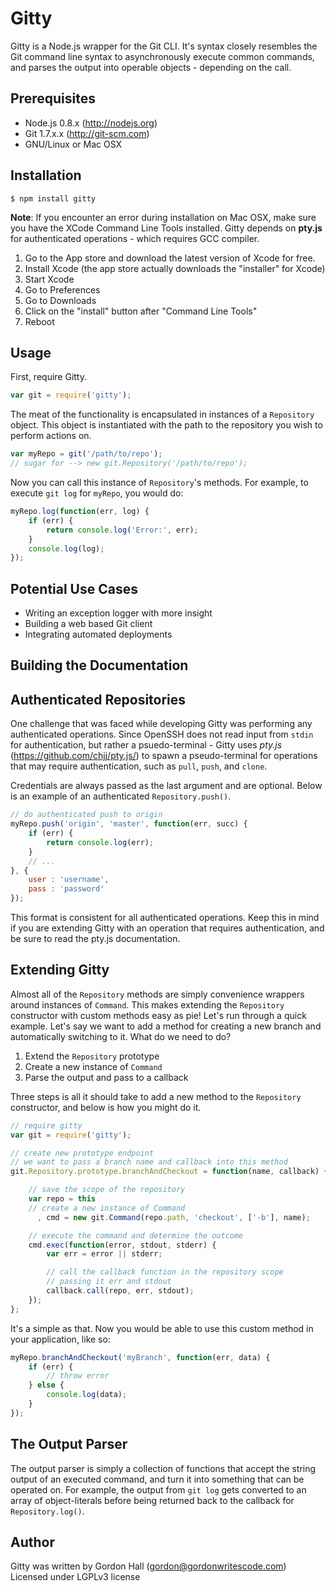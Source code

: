 # Gitty

Gitty is a Node.js wrapper for the Git CLI. It's syntax closely resembles the
Git command line syntax to asynchronously execute common commands, and parses
the output into operable objects - depending on the call.

## Prerequisites

* Node.js 0.8.x (http://nodejs.org)
* Git 1.7.x.x (http://git-scm.com)
* GNU/Linux or Mac OSX

## Installation

```
$ npm install gitty
```

**Note**: If you encounter an error during installation on Mac OSX, make sure
you have the XCode Command Line Tools installed. Gitty depends on **pty.js**
for authenticated operations - which requires GCC compiler.

1. Go to the App store and download the latest version of Xcode for free.
2. Install Xcode (the app store actually downloads the "installer" for Xcode)
3. Start Xcode
4. Go to Preferences
5. Go to Downloads
6. Click on the "install" button after "Command Line Tools"
7. Reboot

## Usage

First, require Gitty.

```javascript
var git = require('gitty');
```

The meat of the functionality is encapsulated in instances of a `Repository`
object. This object is instantiated with the path to the repository you wish to
perform actions on.

```javascript
var myRepo = git('/path/to/repo');
// sugar for --> new git.Repository('/path/to/repo');
```

Now you can call this instance of `Repository`'s methods. For example, to
execute `git log` for `myRepo`, you would do:

```javascript
myRepo.log(function(err, log) {
	if (err) {
		return console.log('Error:', err);
	}
	console.log(log);
});
```

## Potential Use Cases

* Writing an exception logger with more insight
* Building a web based Git client
* Integrating automated deployments

## Building the Documentation



## Authenticated Repositories

One challenge that was faced while developing Gitty was performing any
authenticated operations. Since OpenSSH does not read input from `stdin` for
authentication, but rather a psuedo-terminal - Gitty uses *pty.js*
(<https://github.com/chjj/pty.js/>) to spawn a pseudo-terminal for operations
that may require authentication, such as `pull`, `push`, and `clone`.

Credentials are always passed as the last argument and are optional. Below is
an example of an authenticated `Repository.push()`.

```javascript
// do authenticated push to origin
myRepo.push('origin', 'master', function(err, succ) {
	if (err) {
		return console.log(err);
	}
	// ...
}, {
	user : 'username',
	pass : 'password'
});
```

This format is consistent for all authenticated operations. Keep this in mind
if you are extending Gitty with an operation that requires authentication, and
be sure to read the pty.js documentation.

## Extending Gitty

Almost all of the `Repository` methods are simply convenience wrappers around
instances of `Command`. This makes extending the `Repository` constructor with
custom methods easy as pie! Let's run through a quick example. Let's say we
want to add a method for creating a new branch and automatically switching to
it. What do we need to do?

1. Extend the `Repository` prototype
2. Create a new instance of `Command`
3. Parse the output and pass to a callback

Three steps is all it should take to add a new method to the `Repository`
constructor, and below is how you might do it.

```javascript
// require gitty
var git = require('gitty');

// create new prototype endpoint
// we want to pass a branch name and callback into this method
git.Repository.prototype.branchAndCheckout = function(name, callback) {

	// save the scope of the repository
	var repo = this
	// create a new instance of Command
	  , cmd = new git.Command(repo.path, 'checkout', ['-b'], name);

	// execute the command and determine the outcome
	cmd.exec(function(error, stdout, stderr) {
		var err = error || stderr;

		// call the callback function in the repository scope
		// passing it err and stdout
		callback.call(repo, err, stdout);
	});
};
```

It's a simple as that. Now you would be able to use this custom method in your
application, like so:

```javascript
myRepo.branchAndCheckout('myBranch', function(err, data) {
	if (err) {
		// throw error
	} else {
		console.log(data);
	}
});
```

## The Output Parser

The output parser is simply a collection of functions that accept the string
output of an executed command, and turn it into something that can be operated
on. For example, the output from `git log` gets converted to an array of
object-literals before being returned back to the callback for
`Repository.log()`.

## Author

Gitty was written by Gordon Hall (gordon@gordonwritescode.com)  
Licensed under LGPLv3 license
